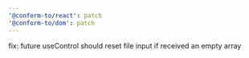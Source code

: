 ```yaml
---
'@conform-to/react': patch
'@conform-to/dom': patch
---
```


fix: future useControl should reset file input if received an empty array
